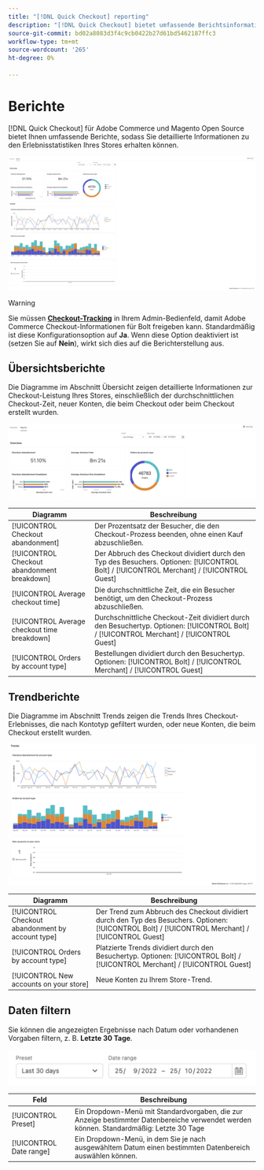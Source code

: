 ```yaml
---
title: "[!DNL Quick Checkout] reporting"
description: "[!DNL Quick Checkout] bietet umfassende Berichtsinformationen."
source-git-commit: bd02a8083d3f4c9cb0422b27d61bd5462187ffc3
workflow-type: tm+mt
source-wordcount: '265'
ht-degree: 0%

---
```



# Berichte

[!DNL Quick Checkout] für Adobe Commerce und Magento Open Source bietet Ihnen umfassende Berichte, sodass Sie detaillierte Informationen zu den Erlebnisstatistiken Ihres Stores erhalten können.

![Berichtansicht](assets/reports-view-big-checkout.png)

>[!WARNING]
>
> Sie müssen [**Checkout-Tracking**](../quick-checkout/settings-quick-checkout.md) in Ihrem Admin-Bedienfeld, damit Adobe Commerce Checkout-Informationen für Bolt freigeben kann. Standardmäßig ist diese Konfigurationsoption auf **Ja**. Wenn diese Option deaktiviert ist (setzen Sie auf **Nein**), wirkt sich dies auf die Berichterstellung aus.

## Übersichtsberichte

Die Diagramme im Abschnitt Übersicht zeigen detaillierte Informationen zur Checkout-Leistung Ihres Stores, einschließlich der durchschnittlichen Checkout-Zeit, neuer Konten, die beim Checkout oder beim Checkout erstellt wurden.

![Berichtübersicht](assets/overview-report-checkout.png)

| Diagramm | Beschreibung |
|---|---|
| [!UICONTROL Checkout abandonment] | Der Prozentsatz der Besucher, die den Checkout-Prozess beenden, ohne einen Kauf abzuschließen. |
| [!UICONTROL Checkout abandonment breakdown] | Der Abbruch des Checkout dividiert durch den Typ des Besuchers. Optionen: [!UICONTROL Bolt] / [!UICONTROL Merchant] / [!UICONTROL Guest] |
| [!UICONTROL Average checkout time] | Die durchschnittliche Zeit, die ein Besucher benötigt, um den Checkout-Prozess abzuschließen. |
| [!UICONTROL Average checkout time breakdown] | Durchschnittliche Checkout-Zeit dividiert durch den Besuchertyp. Optionen: [!UICONTROL Bolt] / [!UICONTROL Merchant] / [!UICONTROL Guest] |
| [!UICONTROL Orders by account type] | Bestellungen dividiert durch den Besuchertyp. Optionen: [!UICONTROL Bolt] / [!UICONTROL Merchant] / [!UICONTROL Guest] |

## Trendberichte

Die Diagramme im Abschnitt Trends zeigen die Trends Ihres Checkout-Erlebnisses, die nach Kontotyp gefiltert wurden, oder neue Konten, die beim Checkout erstellt wurden.

![Berichtstrends](assets/trends-report-checkout.png)

| Diagramm | Beschreibung |
|---|---|
| [!UICONTROL Checkout abandonment by account type] | Der Trend zum Abbruch des Checkout dividiert durch den Typ des Besuchers. Optionen: [!UICONTROL Bolt] / [!UICONTROL Merchant] / [!UICONTROL Guest] |
| [!UICONTROL Orders by account type] | Platzierte Trends dividiert durch den Besuchertyp. Optionen: [!UICONTROL Bolt] / [!UICONTROL Merchant] / [!UICONTROL Guest] |
| [!UICONTROL New accounts on your store] | Neue Konten zu Ihrem Store-Trend. |

## Daten filtern

Sie können die angezeigten Ergebnisse nach Datum oder vorhandenen Vorgaben filtern, z. B. **Letzte 30 Tage**.

![Filteransicht](assets/filter-view.png)

| Feld | Beschreibung |
|---|---|
| [!UICONTROL Preset] | Ein Dropdown-Menü mit Standardvorgaben, die zur Anzeige bestimmter Datenbereiche verwendet werden können. Standardmäßig: Letzte 30 Tage |
| [!UICONTROL Date range] | Ein Dropdown-Menü, in dem Sie je nach ausgewähltem Datum einen bestimmten Datenbereich auswählen können. |

